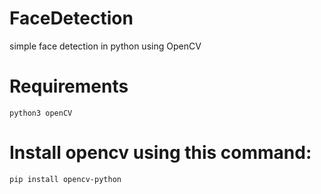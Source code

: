 # FaceDetection
simple face detection in python using OpenCV


# Requirements 
`
python3
openCV
`

# Install opencv using this command:
`
pip install opencv-python
`
